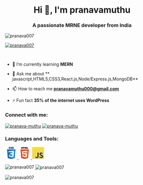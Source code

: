 <h1 align="center">Hi 👋, I'm pranavamuthu</h1>
<h3 align="center">A passionate MRNE developer from India</h3>

<p align="left"> <img src="https://komarev.com/ghpvc/?username=pranava007&label=Profile%20views&color=0e75b6&style=flat" alt="pranava007" /> </p>

<p align="left"> <a href="https://github.com/ryo-ma/github-profile-trophy"><img src="https://github-profile-trophy.vercel.app/?username=pranava007" alt="pranava007" /></a> </p>

<p align="left"> <a href="https://twitter.com/" target="blank"><img src="https://img.shields.io/twitter/follow/?logo=twitter&style=for-the-badge" alt="" /></a> </p>

- 🌱 I’m currently learning **MERN**

- 💬 Ask me about ** javascript,HTML5,CSS3,React.js,Node/Express.js,MongoDB**

- 📫 How to reach me **pranavamuthu000@gmail.com**

- ⚡ Fun fact **35% of the internet uses WordPress**

<h3 align="left">Connect with me:</h3>
<p align="left">
<a href="https://www.linkedin.com/in/pranava-muthu-po-5609921b9/" target="blank"><img align="center" src="https://raw.githubusercontent.com/rahuldkjain/github-profile-readme-generator/master/src/images/icons/Social/linked-in-alt.svg" alt="pranava-muthu" height="30" width="40" /></a>
<a href="https://stackoverflow.com/users/pranava-muthu" target="blank"><img align="center" src="https://raw.githubusercontent.com/rahuldkjain/github-profile-readme-generator/master/src/images/icons/Social/stack-overflow.svg" alt="pranava-muthu" height="30" width="40" /></a>
</p>

<h3 align="left">Languages and Tools:</h3>
<p align="left"> <a href="https://www.w3schools.com/css/" target="_blank" rel="noreferrer"> <img src="https://raw.githubusercontent.com/devicons/devicon/master/icons/css3/css3-original-wordmark.svg" alt="css3" width="40" height="40"/> </a> <a href="https://www.w3.org/html/" target="_blank" rel="noreferrer"> <img src="https://raw.githubusercontent.com/devicons/devicon/master/icons/html5/html5-original-wordmark.svg" alt="html5" width="40" height="40"/> </a> <a href="https://developer.mozilla.org/en-US/docs/Web/JavaScript" target="_blank" rel="noreferrer"> <img src="https://raw.githubusercontent.com/devicons/devicon/master/icons/javascript/javascript-original.svg" alt="javascript" width="40" height="40"/> </a> </p>



<p><img align="left" src="https://github-readme-stats.vercel.app/api/top-langs?username=pranava007&show_icons=true&locale=en&layout=compact" alt="pranava007" /></p>

<p>&nbsp;<img align="center" src="https://github-readme-stats.vercel.app/api?username=pranava007&show_icons=true&locale=en" alt="pranava007" /></p>

<p><img align="center" src="https://github-readme-streak-stats.herokuapp.com/?user=pranava007&" alt="pranava007" /></p>
